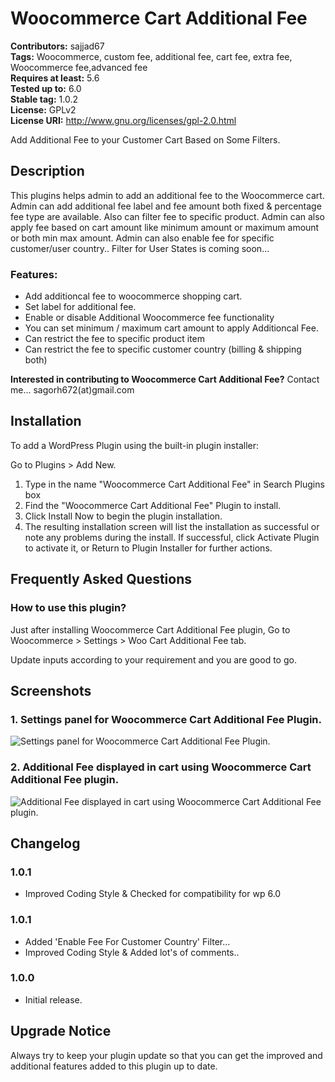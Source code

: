 # Woocommerce Cart Additional Fee

**Contributors:** sajjad67 \
**Tags:** Woocommerce, custom fee, additional fee, cart fee, extra fee, Woocommerce fee,advanced fee \
**Requires at least:** 5.6 \
**Tested up to:** 6.0 \
**Stable tag:** 1.0.2 \
**License:** GPLv2 \
**License URI:** http://www.gnu.org/licenses/gpl-2.0.html

Add Additional Fee to your Customer Cart Based on Some Filters.

## Description

This plugins helps admin to add an additional fee to the Woocommerce cart. Admin can add additional fee label and fee amount both fixed & percentage fee type are available. Also can filter fee to specific product. Admin can also apply fee based on cart amount like minimum amount or maximum amount or both min max amount. Admin can also enable fee for specific customer/user country.. Filter for User States is coming soon...

### Features:

- Add additioncal fee to woocommerce shopping cart.
- Set label for additional fee.
- Enable or disable Additional Woocommerce fee functionality
- You can set minimum / maximum cart amount to apply Additioncal Fee.
- Can restrict the fee to specific product item
- Can restrict the fee to specific customer country (billing & shipping both)

**Interested in contributing to Woocommerce Cart Additional Fee?**
Contact me... sagorh672(at)gmail.com

## Installation

To add a WordPress Plugin using the built-in plugin installer:

Go to Plugins > Add New.

1. Type in the name "Woocommerce Cart Additional Fee" in Search Plugins box
2. Find the "Woocommerce Cart Additional Fee" Plugin to install.
3. Click Install Now to begin the plugin installation.
4. The resulting installation screen will list the installation as successful or note any problems during the install.
If successful, click Activate Plugin to activate it, or Return to Plugin Installer for further actions.

## Frequently Asked Questions

### How to use this plugin?

Just after installing Woocommerce Cart Additional Fee plugin, Go to Woocommerce > Settings > Woo Cart Additional Fee tab.

Update inputs according to your requirement and you are good to go.


## Screenshots

### 1. Settings panel for Woocommerce Cart Additional Fee Plugin.

![Settings panel for Woocommerce Cart Additional Fee Plugin.](https://ps.w.org/woo-cart-additional-fee/assets/screenshot-1.png)

### 2. Additional Fee displayed in cart using Woocommerce Cart Additional Fee plugin.

![Additional Fee displayed in cart using Woocommerce Cart Additional Fee plugin.](https://ps.w.org/woo-cart-additional-fee/assets/screenshot-2.png)


## Changelog

### 1.0.1

- Improved Coding Style & Checked for compatibility for wp 6.0
### 1.0.1

- Added 'Enable Fee For Customer Country' Filter...
- Improved Coding Style & Added lot's of comments..
### 1.0.0

- Initial release.

## Upgrade Notice

Always try to keep your plugin update so that you can get the improved and additional features added to this plugin up to date.
